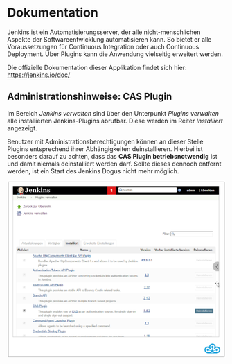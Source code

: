 # Dokumentation

Jenkins ist ein Automatisierungsserver, der alle nicht-menschlichen Aspekte der Softwareentwicklung automatisieren kann. So bietet er alle Voraussetzungen für Continuous Integration oder auch Continuous Deployment. Über Plugins kann die Anwendung vielseitig erweitert werden.

Die offizielle Dokumentation dieser Applikation findet sich hier: https://jenkins.io/doc/

## Administrationshinweise: CAS Plugin

Im Bereich *Jenkins verwalten* sind über den Unterpunkt *Plugins verwalten* alle installierten Jenkins-Plugins abrufbar. Diese werden im Reiter *Installiert* angezeigt.

Benutzer mit Administrationsberechtigungen können an dieser Stelle Plugins entsprechend ihrer Abhängigkeiten deinstallieren. Hierbei ist besonders darauf zu achten, dass das **CAS Plugin betriebsnotwendig** ist und damit niemals deinstalliert werden darf. Sollte dieses dennoch entfernt werden, ist ein Start des Jenkins Dogus nicht mehr möglich.

![CAS Plugin im Jenkins](figures/Jenkins_CAS.png)
